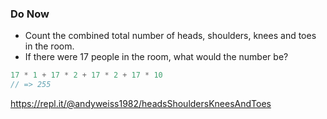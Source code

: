 ### Do Now

* Count the combined total number of heads, shoulders, knees and toes in the room.
* If there were 17 people in the room, what would the number be?

```js
17 * 1 + 17 * 2 + 17 * 2 + 17 * 10
// => 255
```

https://repl.it/@andyweiss1982/headsShouldersKneesAndToes
